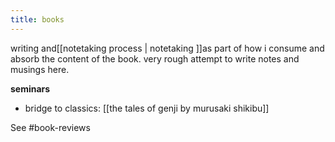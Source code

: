 ```yaml
---
title: books
---
```

writing and[[notetaking process | notetaking ]]as part of how i consume and absorb the content of the book. very rough attempt to write notes and musings here.

**seminars**
- bridge to classics: [[the tales of genji by murusaki shikibu]]

See #book-reviews 

